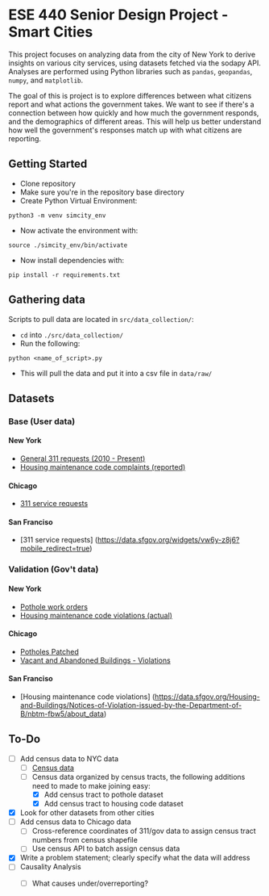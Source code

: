 # ESE 440 Senior Design Project - Smart Cities

This project focuses on analyzing data from the city of New York to derive insights on various city services, using datasets fetched via the sodapy API. Analyses are performed using Python libraries such as `pandas`, `geopandas`, `numpy`, and `matplotlib`.

The goal of this is project is to explore differences between what citizens report and what actions the government takes. We want to see if there's a connection between how quickly and how much the government responds, and the demographics of different areas. This will help us better understand how well the government's responses match up with what citizens are reporting. 


## Getting Started

- Clone repository
- Make sure you're in the repository base directory
- Create Python Virtual Environment:

```shell
python3 -m venv simcity_env
```

- Now activate the environment with:

```shell
source ./simcity_env/bin/activate
```

- Now install dependencies with:

```shell
pip install -r requirements.txt
```

## Gathering data

Scripts to pull data are located in `src/data_collection/`:

- `cd` into `./src/data_collection/`
- Run the following:

```shell
python <name_of_script>.py
```

- This will pull the data and put it into a csv file in `data/raw/`

## Datasets

### Base (User data)

#### New York

- [General 311 requests (2010 - Present)](https://data.cityofnewyork.us/Social-Services/311-Service-Requests-from-2010-to-Present/erm2-nwe9)
- [Housing maintenance code complaints (reported)](https://data.cityofnewyork.us/Housing-Development/Housing-Maintenance-Code-Complaints/uwyv-629c)

#### Chicago

- [311 service requests](https://data.cityofchicago.org/Service-Requests/311-Service-Requests/v6vf-nfxy/about_data)

#### San Franciso 
- [311 service requests] (https://data.sfgov.org/widgets/vw6y-z8j6?mobile_redirect=true)

### Validation (Gov't data)

#### New York

- [Pothole work orders](https://data.cityofnewyork.us/Transportation/Street-Pothole-Work-Orders-Closed-Dataset-/x9wy-ing4)
- [Housing maintenance code violations (actual)](https://data.cityofnewyork.us/Housing-Development/Housing-Maintenance-Code-Violations/wvxf-dwi5)

#### Chicago

- [Potholes Patched](https://data.cityofchicago.org/Transportation/Potholes-Patched/wqdh-9gek/about_data)
- [Vacant and Abandoned Buildings - Violations](https://data.cityofchicago.org/Buildings/Vacant-and-Abandoned-Buildings-Violations/kc9i-wq85/about_data)

#### San Franciso 
- [Housing maintenance code violations] (https://data.sfgov.org/Housing-and-Buildings/Notices-of-Violation-issued-by-the-Department-of-B/nbtm-fbw5/about_data)

## To-Do

- [ ] Add census data to NYC data
  - [ ] [Census data](https://www.nyc.gov/site/planning/planning-level/nyc-population/2020-census.page)
  - [ ] Census data organized by census tracts, the following additions need to made to make joining easy:
    - [x] Add census tract to pothole dataset
    - [x] Add census tract to housing code dataset
- [x] Look for other datasets from other cities
- [ ] Add census data to Chicago data
  - [ ] Cross-reference coordinates of 311/gov data to assign census tract numbers from census shapefile
  - [ ] Use census API to batch assign census data
- [x] Write a problem statement; clearly specify what the data will address
- [ ] Causality Analysis
  - [ ] What causes under/overreporting?

